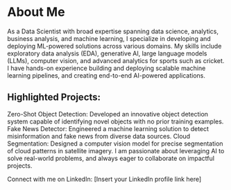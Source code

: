 # About Me

As a Data Scientist with broad expertise spanning data science, analytics, business analysis, and machine learning, I specialize in developing and deploying ML-powered solutions across various domains. My skills include exploratory data analysis (EDA), generative AI, large language models (LLMs), computer vision, and advanced analytics for sports such as cricket. I have hands-on experience building and deploying scalable machine learning pipelines, and creating end-to-end AI-powered applications.

## Highlighted Projects:

Zero-Shot Object Detection: Developed an innovative object detection system capable of identifying novel objects with no prior training examples.
Fake News Detector: Engineered a machine learning solution to detect misinformation and fake news from diverse data sources.
Cloud Segmentation: Designed a computer vision model for precise segmentation of cloud patterns in satellite imagery.
I am passionate about leveraging AI to solve real-world problems, and always eager to collaborate on impactful projects.

Connect with me on LinkedIn: [Insert your LinkedIn profile link here]
